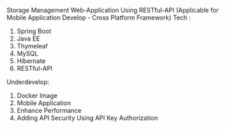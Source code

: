 Storage Management Web-Application
Using RESTful-API (Applicable for Mobile Application Develop - Cross Platform Framework)
Tech :
1. Spring Boot
2. Java EE
3. Thymeleaf
4. MySQL
5. Hibernate
6. RESTful-API

Underdevelop:
1. Docker Image
2. Mobile Application
3. Enhance Performance
4. Adding API Security Using API Key Authorization
